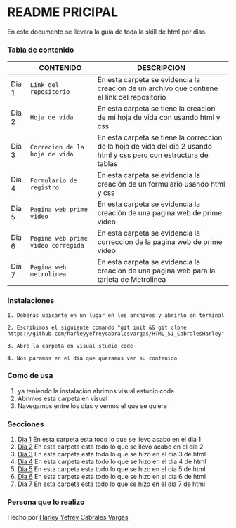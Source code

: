 # README PRICIPAL
En este documento se llevara la guía de toda la skill de html por días.
### Tabla de contenido
|                |CONTENIDO                         |DESCRIPCION                             |
|------------------|------------------------------------|-----------------------------------|
|Dia 1|`Link del repositorio`            |En esta carpeta se evidencia la creacion de un archivo que contiene el link del repositorio            |
|Dia 2         |`Hoja de vida `            |En esta carpeta se tiene la creacion de mi hoja de vida con usando html y css           |
|Dia 3         |`Correcion de la hoja de vida`|En esta carpeta se tiene la corrección de la hoja de vida del dia 2 usando html y css pero con estructura de tablas|
|Dia 4          |`Formulario de registro`|En esta carpeta se evidencia la creación de un formulario usando html y css|
|Dia 5| `Pagina web prime video`|En esta carpeta se evidencia la creación de una pagina web de prime vídeo
|Dia 6| `Pagina web prime video corregida`|En esta carpeta se evidencia la correccion de la pagina web de prime vídeo
|Dia 7|`Pagina web metrolinea`|En esta carpeta se evidencia la creacion de una pagina web para la tarjeta de Metrolinea
### Instalaciones 
```
1. Deberas ubicarte en un lugar en los archivos y abrirlo en terminal

2. Escribimos el siguiente comando "git init && git clone https://github.com/harleyyefreycabralesvargas/HTML_S1_CabralesHarley"

3. Abre la carpeta en visual studio code

4. Nos paramos en el dia que queramos ver su contenido 
```
### Como de usa 
1. ya teniendo la instalación abrimos visual estudio code
2. Abrimos esta carpeta en visual
3. Navegamos entre los días y vemos el que se quiere


### Secciones
1. [Dia 1](https://github.com/harleyyefreycabralesvargas/HTML_S1_CabralesHarley/tree/master/Dia%201) En esta carpeta esta todo lo que se llevo acabo en el dia 1
2. [Dia 2](https://github.com/harleyyefreycabralesvargas/HTML_S1_CabralesHarley/tree/master/Dia%202) En esta carpeta esta todo lo que se llevo acabo en el día 2
3. [Dia 3](Dia%203) En esta carpeta esta todo lo que se hizo en el día 3 de html
4. [Dia 4](Dia%204) En esta carpeta esta todo lo que se hizo en el día 4 de html
5. [Dia 5](Dia%205) En esta carpeta esta todo lo que se hizo en el día 5 de html
6. [Dia 6](Dia%206) En esta carpeta esta todo lo que se hizo en el día 6 de html
7.  [Dia 7](Dia%207) En esta carpeta esta todo lo que se hizo en el día 7 de html
### Persona que lo realizo

  

Hecho por [Harley Yefrey Cabrales Vargas](https://github.com/harleyyefreycabralesvargas)